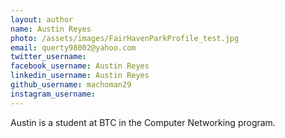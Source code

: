 ```yaml
---
layout: author
name: Austin Reyes
photo: /assets/images/FairHavenParkProfile_test.jpg
email: querty98002@yahoo.com
twitter_username:
facebook_username: Austin Reyes
linkedin_username: Austin Reyes
github_username: machoman29
instagram_username:
---
```


Austin is a student at BTC in the Computer Networking program.
